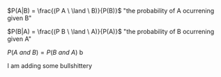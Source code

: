 $P(A|B) = \frac{(P A \ \land \ B)}{P(B)}$
"the probability of A ocurrening given B"

$P(B|A) = \frac{(P B \ \land \ A)}{P(A)}$
"the probability of B ocurrening given A"

$P(A \  and \ B) = P (B \ and \ A)$
b



I am adding some bullshittery